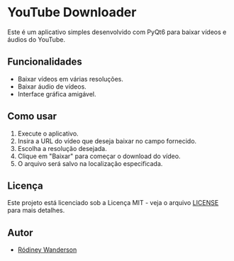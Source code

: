 
# YouTube Downloader

Este é um aplicativo simples desenvolvido com PyQt6 para baixar vídeos e áudios do YouTube.

## Funcionalidades

- Baixar vídeos em várias resoluções.
- Baixar áudio de vídeos.
- Interface gráfica amigável.

## Como usar

1. Execute o aplicativo.
2. Insira a URL do vídeo que deseja baixar no campo fornecido.
3. Escolha a resolução desejada.
4. Clique em "Baixar" para começar o download do vídeo.
5. O arquivo será salvo na localização especificada.

## Licença

Este projeto está licenciado sob a Licença MIT - veja o arquivo [LICENSE](LICENSE) para mais detalhes.


## Autor

- [Ródiney Wanderson](<https://github.com/rodineyw>)
